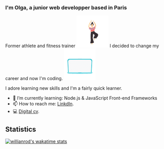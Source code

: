 ### I'm Olga, a junior web developper based in Paris

Former athlete and fitness trainer ![Yoga exercices](https://raw.githubusercontent.com/OlgaSpirkina/mindfulness/main/src/assets/yoga.gif) I decided to change my career and now I'm coding. ![Coding](https://raw.githubusercontent.com/OlgaSpirkina/mindfulness/main/src/assets/coding.gif)


I adore learning new skills and I'm a fairly quick learner.

- 🌱 I’m currently learning: Node.js & JavaScript Front-end Frameworks  
- 📫 How to reach me: [LinkdIn](https://www.linkedin.com/in/olga-spirkina/).
- :computer: [Digital cv](https://olgaspirkina.github.io/). 

## Statistics
[![willianrod's wakatime stats](https://github-readme-stats.vercel.app/api/wakatime?username=olgaspirkina)](https://github.com/anuraghazra/github-readme-stats)
